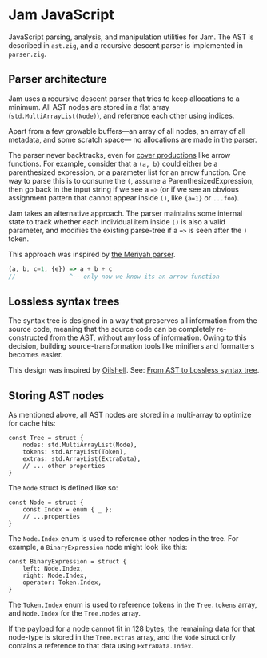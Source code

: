 # Jam JavaScript

JavaScript parsing, analysis, and manipulation utilities for Jam.
The AST is described in `ast.zig`, and a recursive descent parser is implemented in `parser.zig`.

## Parser architecture 

Jam uses a recursive descent parser that tries to keep allocations to a minimum.
All AST nodes are stored in a flat array (`std.MultiArrayList(Node)`), and reference each other using indices.

Apart from a few growable buffers—an array of all nodes, an array of all metadata, and some scratch space—
no allocations are made in the parser.

The parser never backtracks, even for [cover productions](https://tc39.es/ecma262/#prod-CoverParenthesizedExpressionAndArrowParameterList) like arrow functions.
For example, consider that a `(a, b)` could either be a parenthesized expression, or a parameter list for an arrow function.
One way to parse this is to consume the `(`, assume a ParenthesizedExpression, then go back in the input string if we see a `=>`
(or if we see an obvious assignment pattern that cannot appear inside `()`, like `{a=1}` or `...foo`).

Jam takes an alternative approach.
The parser maintains some internal state to track whether each individual item inside `()` is also a valid parameter,
and modifies the existing parse-tree if a `=>` is seen after the `)` token.

This approach was inspired by [the Meriyah parser](https://github.com/meriyah/meriyah).

```js
(a, b, c=1, {e}) => a + b + c
//               ^-- only now we know its an arrow function
```

## Lossless syntax trees 

The syntax tree is designed in a way that preserves all information from the source code,
meaning that the source code can be completely re-constructed from the AST, without any loss of information.
Owing to this decision, building source-transformation tools like minifiers and formatters becomes easier.

This design was inspired by [Oilshell](https://www.oilshell.org/).
See: [From AST to Lossless syntax tree](https://www.oilshell.org/blog/2017/02/11.html).

## Storing AST nodes

As mentioned above, all AST nodes are stored in a multi-array to optimize for cache hits:

```zig
const Tree = struct {
    nodes: std.MultiArrayList(Node),
    tokens: std.ArrayList(Token),
    extras: std.ArrayList(ExtraData),
    // ... other properties
}
```

The `Node` struct is defined like so:

```zig
const Node = struct {
    const Index = enum { _ };
    // ...properties
}
```

The `Node.Index` enum is used to reference other nodes in the tree.
For example, a `BinaryExpression` node might look like this:

```zig
const BinaryExpression = struct {
    left: Node.Index,
    right: Node.Index,
    operator: Token.Index,
}
```

The `Token.Index` enum is used to reference tokens in the `Tree.tokens` array,
and `Node.Index` for the `Tree.nodes` array.

If the payload for a node cannot fit in 128 bytes, the remaining data for that node-type
is stored in the `Tree.extras` array, and the `Node` struct only contains a reference to that data
using `ExtraData.Index`.

